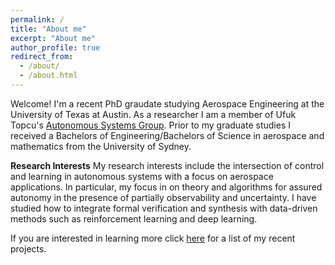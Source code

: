 ```yaml
---
permalink: /
title: "About me"
excerpt: "About me"
author_profile: true
redirect_from: 
  - /about/
  - /about.html
---
```




Welcome! I'm a recent PhD graudate studying Aerospace Engineering at the University of Texas at Austin. As a researcher I am a member of Ufuk Topcu's [Autonomous Systems Group](https://oden.utexas.edu/research/centers-and-groups/autonomous-systems-group/).
Prior to my graduate studies I received a Bachelors of Engineering/Bachelors of Science in aerospace and mathematics from the University of Sydney. 

**Research Interests**
My research interests include the intersection of control and learning in autonomous systems with a focus on aerospace applications. In particular, my focus in on theory and algorithms for assured autonomy in the presence of partially observability and uncertainty. I have studied how to integrate formal verification and synthesis with data-driven methods such as reinforcement learning and deep learning.

If you are interested in learning more click [here](projects.md) for a list of my recent projects.


